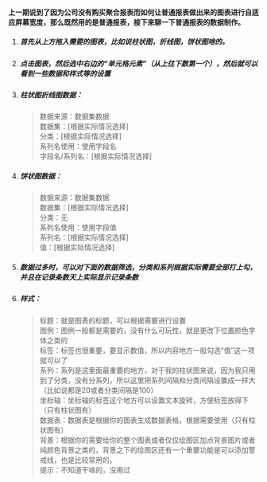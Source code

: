 #### 上一期说到了因为公司没有购买聚合报表而如何让普通报表做出来的图表进行自适应屏幕宽度，那么既然用的是普通报表，接下来聊一下普通报表的数据制作。  
1. ##### 首先从上方拖入需要的图表，比如说柱状图，折线图，饼状图啥的。
2. ##### 点击图表，然后选中右边的“单元格元素”（从上往下数第一个），然后就可以看到一些数据和样式等的设置
3. ##### 柱状图折线图数据：
   > 数据来源：数据集数据  
   > 数据集：[根据实际情况选择]  
   > 分类：[根据实际情况选择]  
   > 系列名使用：使用字段名  
   > 字段名/系列名：[根据实际情况选择]
4. ##### 饼状图数据：
   > 数据来源：数据集数据    
   > 数据集：[根据实际情况选择]  
   > 分类：无  
   > 系列名使用：使用字段值  
   > 系列名：[根据实际情况选择]  
   > 值：[根据实际情况选择]
5. ##### 数据过多时，可以对下面的数据筛选，分类和系列根据实际需要全部打上勾，并且在记录条数天上实际显示记录条数
6. ##### 样式： 
   > 标题：就是图表的标题，可以根据需要进行设置  
   > 图例：图例一般都是需要的，没有什么可玩性，就是更改下位置颜色字体之类的  
   > 标签：标签也很重要，要显示数值，所以内容地方一般勾选“值”这一项就可以了  
   > 系列：系列是这里面最重要的地方，对于我的柱状图来说，因为我只用到了分类，没有分系列，所以这里把系列间隔和分类间隔设置成一样大（比如说都是20或者分类间隔是100）  
   > 坐标轴：坐标轴的标签这个地方可以设置文本旋转，方便标签放得下（只有柱状图有）  
   > 数据表：数据表是根据你的图表生成数据表格，根据需要使用（只有柱状图有）  
   > 背景：根据你的需要给你的整个图表或者仅仅绘图区加点背景图片或者纯颜色背景之类的，背景之下的绘图区还有一个重要功能是可以添加警戒线，也是比较常用的。  
   > 提示：不知道干啥的，没用过
